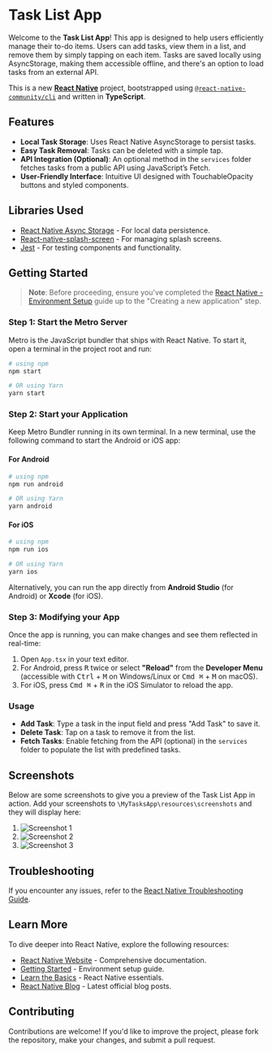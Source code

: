 
# Task List App

Welcome to the **Task List App**! This app is designed to help users efficiently manage their to-do items. Users can add tasks, view them in a list, and remove them by simply tapping on each item. Tasks are saved locally using AsyncStorage, making them accessible offline, and there's an option to load tasks from an external API.

This is a new [**React Native**](https://reactnative.dev) project, bootstrapped using [`@react-native-community/cli`](https://github.com/react-native-community/cli) and written in **TypeScript**.

## Features

* **Local Task Storage**: Uses React Native AsyncStorage to persist tasks.
* **Easy Task Removal**: Tasks can be deleted with a simple tap.
* **API Integration (Optional)**: An optional method in the `services` folder fetches tasks from a public API using JavaScript’s Fetch.
* **User-Friendly Interface**: Intuitive UI designed with TouchableOpacity buttons and styled components.

## Libraries Used

* [React Native Async Storage](https://reactnative.dev/docs/asyncstorage) - For local data persistence.
* [React-native-splash-screen](https://github.com/crazycodeboy/react-native-splash-screen) - For managing splash screens.
* [Jest](https://jestjs.io/) - For testing components and functionality.

## Getting Started

>**Note**: Before proceeding, ensure you've completed the [React Native - Environment Setup](https://reactnative.dev/docs/environment-setup) guide up to the "Creating a new application" step.

### Step 1: Start the Metro Server

Metro is the JavaScript bundler that ships with React Native. To start it, open a terminal in the project root and run:

```bash
# using npm
npm start

# OR using Yarn
yarn start
```

### Step 2: Start your Application

Keep Metro Bundler running in its own terminal. In a new terminal, use the following command to start the Android or iOS app:

#### For Android

```bash
# using npm
npm run android

# OR using Yarn
yarn android
```

#### For iOS

```bash
# using npm
npm run ios

# OR using Yarn
yarn ios
```

Alternatively, you can run the app directly from **Android Studio** (for Android) or **Xcode** (for iOS).

### Step 3: Modifying your App

Once the app is running, you can make changes and see them reflected in real-time:

1. Open `App.tsx` in your text editor.
2. For Android, press <kbd>R</kbd> twice or select **"Reload"** from the **Developer Menu** (accessible with <kbd>Ctrl</kbd> + <kbd>M</kbd> on Windows/Linux or <kbd>Cmd ⌘</kbd> + <kbd>M</kbd> on macOS).
3. For iOS, press <kbd>Cmd ⌘</kbd> + <kbd>R</kbd> in the iOS Simulator to reload the app.

### Usage

* **Add Task**: Type a task in the input field and press "Add Task" to save it.
* **Delete Task**: Tap on a task to remove it from the list.
* **Fetch Tasks**: Enable fetching from the API (optional) in the `services` folder to populate the list with predefined tasks.

## Screenshots

Below are some screenshots to give you a preview of the Task List App in action. Add your screenshots to `\MyTasksApp\resources\screenshots` and they will display here:

1. ![Screenshot 1](resources/screenshots/ss-1.png)
2. ![Screenshot 2](resources/screenshots/ss-2.png)
3. ![Screenshot 3](resources/screenshots/ss-3.png)

## Troubleshooting

If you encounter any issues, refer to the [React Native Troubleshooting Guide](https://reactnative.dev/docs/troubleshooting).

## Learn More

To dive deeper into React Native, explore the following resources:

* [React Native Website](https://reactnative.dev) - Comprehensive documentation.
* [Getting Started](https://reactnative.dev/docs/environment-setup) - Environment setup guide.
* [Learn the Basics](https://reactnative.dev/docs/getting-started) - React Native essentials.
* [React Native Blog](https://reactnative.dev/blog) - Latest official blog posts.

## Contributing

Contributions are welcome! If you'd like to improve the project, please fork the repository, make your changes, and submit a pull request.
